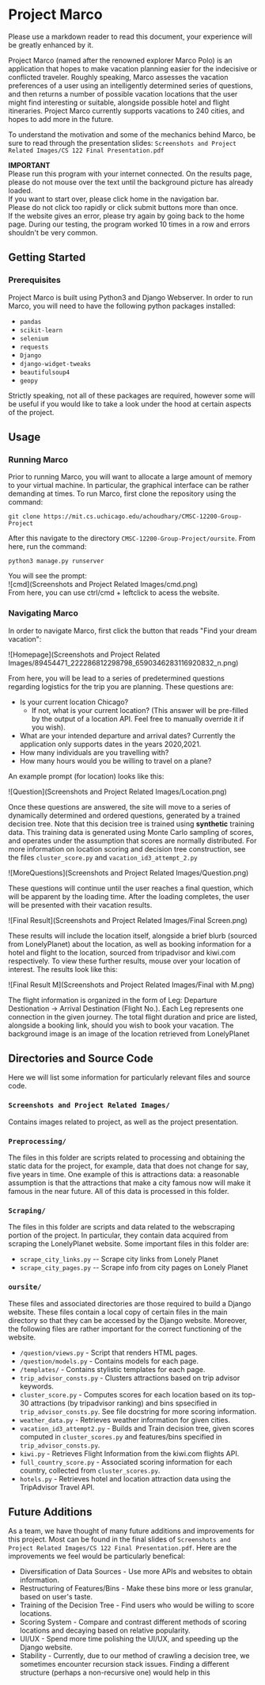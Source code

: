 # Project Marco
Please use a markdown reader to read this document, your experience will be greatly enhanced by it.


Project Marco (named after the renowned explorer Marco Polo) is an application that 
hopes to make vacation planning easier for the indecisive or conflicted traveler. Roughly speaking, 
Marco assesses the vacation preferences of a user using an intelligently determined series of 
questions, and then returns a number of possible vacation locations that the user might
find interesting or suitable, alongside possible hotel and flight itineraries. Project Marco currently supports 
vacations to 240 cities, and hopes to add more in the future. 

To understand the motivation and some of the mechanics behind Marco, be sure to read through the presentation slides: `Screenshots and Project Related Images/CS 122 Final Presentation.pdf`

**IMPORTANT**    
Please run this program with your internet connected.
On the results page, please do not mouse over the text until the background picture has already loaded.      
If you want to start over, please click home in the navigation bar.     
Please do not click too rapidly or click submit buttons more than once.          
If the website gives an error, please try again by going back to the home page. During our testing, the program worked 10 times in a row and errors shouldn't be very common.    

## Getting Started

### Prerequisites
Project Marco is built using Python3 and Django Webserver. In order to run Marco, you will need to have the following python packages installed:
* `pandas`
* `scikit-learn`
* `selenium`
* `requests` 
* `Django`
* `django-widget-tweaks`
* `beautifulsoup4`
* `geopy`

Strictly speaking, not all of these packages are required, however some will be useful if you would like to take a look under the hood at certain aspects of the project. 

## Usage 
### Running Marco
Prior to running Marco, you will want to allocate a large amount of memory to your virtual machine. In particular, the graphical interface can be rather demanding at times.
To run Marco, first clone the repository using the command:

```
git clone https://mit.cs.uchicago.edu/achoudhary/CMSC-12200-Group-Project
```
After this navigate to the directory `CMSC-12200-Group-Project/oursite`. From here, run the command:
```
python3 manage.py runserver
```
You will see the prompt:    
![cmd](Screenshots and Project Related Images/cmd.png)    
From here, you can use ctrl/cmd + leftclick to acess the website. 

### Navigating Marco
In order to navigate Marco, first click the button that reads "Find your dream vacation":

![Homepage](Screenshots and Project Related Images/89454471_222286812298798_6590346283116920832_n.png)

From here, you will be lead to a series of predetermined questions regarding logistics for the trip you are planning. These questions are:

* Is your current location Chicago?
    * If not, what is your current location? (This answer will be pre-filled by the output of a location API. Feel free to manually override it if you wish).
* What are your intended departure and arrival dates? Currently the application only supports dates in the years 2020,2021.
* How many individuals are you travelling with?
* How many hours would you be willing to travel on a plane?


An example prompt (for location) looks like this:

![Question](Screenshots and Project Related Images/Location.png)

Once these questions are answered, the site will move to a series of dynamically determined and ordered questions, generated by a trained decision tree.
Note that this decision tree is trained using **synthetic** training data. This training data is generated using Monte Carlo sampling of scores, and operates 
under the assumption that scores are normally distributed. For more information on location scoring and decision tree construction, see the files `cluster_score.py` and `vacation_id3_attempt_2.py`

![MoreQuestions](Screenshots and Project Related Images/Question.png)

These questions will continue until the user reaches a final question, which will be apparent by the loading time. After the loading completes, the user will 
be presented with their vacation results.

![Final Result](Screenshots and Project Related Images/Final Screen.png)

These results will include the location itself, alongside a brief blurb (sourced from LonelyPlanet) about the location, as well as booking information
for a hotel and flight to the location, sourced from tripadvisor and kiwi.com respectively. To view these further results, mouse over your location of interest. The results look like this:

![Final Result M](Screenshots and Project Related Images/Final with M.png)

The flight information is organized in the form of Leg: Departure Destionation -> Arrival Destination (Flight No.). Each Leg represents one connection in the given journey. The total flight duration
and price are listed, alongside a booking link, should you wish to book your vacation. The background image is an image of the location retrieved from LonelyPlanet

## Directories and Source Code

Here we will list some information for particularly relevant files and source code.


### `Screenshots and Project Related Images/`
Contains images related to project, as well as the project presentation.


### `Preprocessing/`

The files in this folder are scripts related to processing and obtaining the static data for the project, for example, data that does not change for say, five years in time. One example of this is attractions 
data: a reasonable assumption is that the attractions that make a city famous now will make it famous in the near future. All of this data is processed in this folder.

### `Scraping/` 

The files in this folder are scripts and data related to the webscraping portion of the project. In particular, they contain data acquired from scraping the LonelyPlanet website. Some important files in this folder are:
* `scrape_city_links.py` -- Scrape city links from Lonely Planet
* `scrape_city_pages.py` -- Scrape info from city pages on Lonely Planet 

### `oursite/` 

These files and associated directories are those required to build a Django website. These files contain a local copy of certain files in the main directory so that they can be accessed by the Django website.  Moreover, the following files are rather important for the correct functioning of the website.

* `/question/views.py` - Script that renders HTML pages. 
* `/question/models.py` - Contains models for each page.
* `/templates/` - Contains stylistic templates for each page.
* `trip_advisor_consts.py` - Clusters attractions based on trip advisor keywords.
* `cluster_score.py` - Computes scores for each location based on its top-30 attractions (by tripadvisor ranking) and bins spsecified in `trip_advisor_consts.py`. See file docstring for more scoring information.
* `weather_data.py` - Retrieves weather information for given cities.
* `vacation_id3_attempt2.py` - Builds and Train decision tree, given scores computed in `cluster_scores.py` and features/bins specified in `trip_advisor_consts.py`. 
* `kiwi.py` - Retrieves Flight Information from the kiwi.com flights API.
* `full_country_score.py` - Associated scoring information for each country, collected from `cluster_scores.py`. 
* `hotels.py` - Retrieves hotel and location attraction data using the TripAdvisor Travel API.


## Future Additions
As a team, we have thought of many future additions and improvements for this project. Most can be found in the final slides of `Screenshots and Project Related Images/CS 122 Final Presentation.pdf`. Here are the improvements we feel would be particularly benefical:
* Diversification of Data Sources - Use more APIs and websites to obtain information.
* Restructuring of Features/Bins - Make these bins more or less granular, based on user's taste.
* Training of the Decision Tree - Find users who would be willing to score locations.
* Scoring System - Compare and contrast different methods of scoring locations and decaying based on relative popularity.
* UI/UX - Spend more time polishing the UI/UX, and speeding up the Django website. 
* Stability - Currently, due to our method of crawling a decision tree, we sometimes encounter recursion stack issues. Finding a different structure (perhaps a non-recursive one) would help in this 